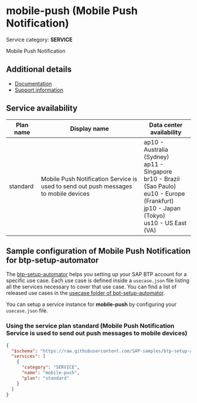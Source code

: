 # **mobile-push** (Mobile Push Notification)

Service category: **SERVICE**

Mobile Push Notification

## Additional details

- [Documentation](https://help.sap.com/viewer/468990a67780424a9e66eb096d4345bb/Cloud/en-US/82864e6309d84aed9566436b766e63ef.html)
- [Support information](https://mobile-service-cockpit-web.cfapps.us10.hana.ondemand.com)

## Service availability

| Plan name | Display name | Data center availability  |
|------|----------------|---------------------------|
|  standard  |  Mobile Push Notification Service is used to send out push messages to mobile devices  | ap10 - Australia (Sydney)<br> ap11 - Singapore<br> br10 - Brazil (Sao Paulo)<br> eu10 - Europe (Frankfurt)<br> jp10 - Japan (Tokyo)<br> us10 - US East (VA)  |

## Sample configuration of **Mobile Push Notification** for btp-setup-automator

The [btp-setup-automator](https://github.com/SAP-samples/btp-setup-automator) helps you setting up your SAP BTP account for a specific use case. Each use case is defined inside a `usecase.json` file listing all the services necessary to cover that use case. You can find a list of released use cases in the [usecase folder of bpt-setup-automator](https://github.com/SAP-samples/btp-setup-automator/tree/main/usecases).

You can setup a service instance for **mobile-push** by configuring your `usecase.json` file.

### Using the service plan **standard** (Mobile Push Notification Service is used to send out push messages to mobile devices)

```json
{
  "$schema": "https://raw.githubusercontent.com/SAP-samples/btp-setup-automator/main/libs/btpsa-usecase.json",
  "services": [
    {
      "category": "SERVICE",
      "name": "mobile-push",
      "plan": "standard"
    }
  ]
}
```
